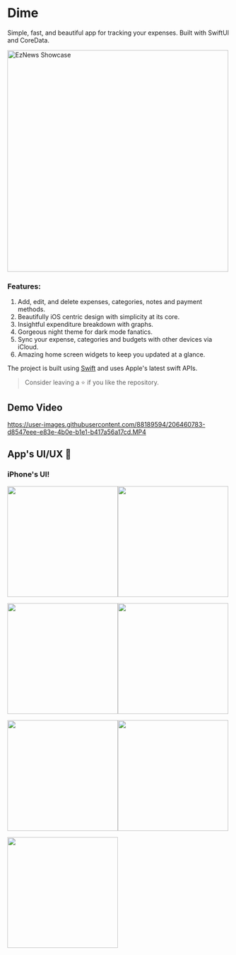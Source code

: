 # Dime

Simple, fast, and beautiful app for tracking your expenses. Built with SwiftUI and CoreData.

<img width="500" alt="EzNews Showcase" src="https://user-images.githubusercontent.com/88189594/206460678-6ef9562b-2af1-4d87-8ab7-8b7a41326445.png">

### Features:

1. Add, edit, and delete expenses, categories, notes and payment methods.
2. Beautifully iOS centric design with simplicity at its core.
3. Insightful expenditure breakdown with graphs.
4. Gorgeous night theme for dark mode fanatics.
5. Sync your expense, categories and budgets with other devices via iCloud.
6. Amazing home screen widgets to keep you updated at a glance. 

The project is built using [Swift](https://swift.org/documentation/#the-swift-programming-language) and uses Apple's latest swift APIs.

> Consider leaving a ⭐ if you like the repository.

## Demo Video

https://user-images.githubusercontent.com/88189594/206460783-d8547eee-e83e-4b0e-b1e1-b417a56a17cd.MP4

## App's UI/UX 📱

### iPhone's UI!

<img width="250" src="https://user-images.githubusercontent.com/88189594/206461807-2dcba2a9-430c-42eb-9c35-b95210dee876.PNG"><img width="250" src="https://user-images.githubusercontent.com/88189594/206462109-1e59a050-c739-492a-929a-78218a3ad9be.PNG">

<img width="250" src="https://user-images.githubusercontent.com/88189594/206460856-8968f032-af84-42af-99ef-0a71e9b8295c.PNG"><img width="250" src="https://user-images.githubusercontent.com/88189594/206462207-3b5ad8f8-8f6a-4903-ba3b-71f62747ad7f.PNG">

<img width="250" src="https://user-images.githubusercontent.com/88189594/206460913-e6fa5273-133e-4e7e-9116-3cef354677a1.PNG"><img width="250" src="https://user-images.githubusercontent.com/88189594/206462280-fa115fd1-82f6-4045-8958-47f68f9ac029.PNG">

<img width="250" src="https://user-images.githubusercontent.com/88189594/206461084-4471f572-2b53-4c81-8cc6-76fe62c51bda.PNG">
